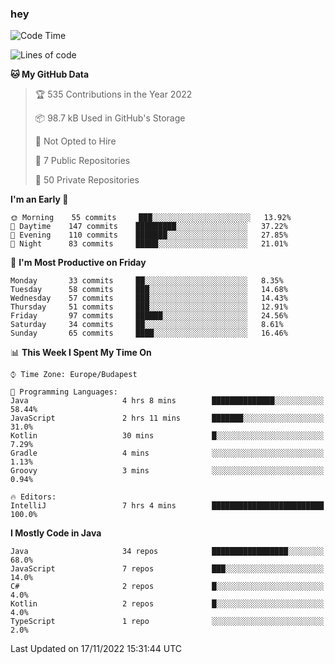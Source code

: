 ### hey

<!--START_SECTION:waka-->
![Code Time](http://img.shields.io/badge/Code%20Time-808%20hrs%2039%20mins-blue)

![Lines of code](https://img.shields.io/badge/From%20Hello%20World%20I%27ve%20Written-481%20Thousand%20lines%20of%20code-blue)

**🐱 My GitHub Data** 

> 🏆 535 Contributions in the Year 2022
 > 
> 📦 98.7 kB Used in GitHub's Storage 
 > 
> 🚫 Not Opted to Hire
 > 
> 📜 7 Public Repositories 
 > 
> 🔑 50 Private Repositories  
 > 
**I'm an Early 🐤** 

```text
🌞 Morning    55 commits     ███░░░░░░░░░░░░░░░░░░░░░░   13.92% 
🌆 Daytime    147 commits    █████████░░░░░░░░░░░░░░░░   37.22% 
🌃 Evening    110 commits    ███████░░░░░░░░░░░░░░░░░░   27.85% 
🌙 Night      83 commits     █████░░░░░░░░░░░░░░░░░░░░   21.01%

```
📅 **I'm Most Productive on Friday** 

```text
Monday       33 commits     ██░░░░░░░░░░░░░░░░░░░░░░░   8.35% 
Tuesday      58 commits     ███░░░░░░░░░░░░░░░░░░░░░░   14.68% 
Wednesday    57 commits     ███░░░░░░░░░░░░░░░░░░░░░░   14.43% 
Thursday     51 commits     ███░░░░░░░░░░░░░░░░░░░░░░   12.91% 
Friday       97 commits     ██████░░░░░░░░░░░░░░░░░░░   24.56% 
Saturday     34 commits     ██░░░░░░░░░░░░░░░░░░░░░░░   8.61% 
Sunday       65 commits     ████░░░░░░░░░░░░░░░░░░░░░   16.46%

```


📊 **This Week I Spent My Time On** 

```text
⌚︎ Time Zone: Europe/Budapest

💬 Programming Languages: 
Java                     4 hrs 8 mins        ██████████████░░░░░░░░░░░   58.44% 
JavaScript               2 hrs 11 mins       ███████░░░░░░░░░░░░░░░░░░   31.0% 
Kotlin                   30 mins             █░░░░░░░░░░░░░░░░░░░░░░░░   7.29% 
Gradle                   4 mins              ░░░░░░░░░░░░░░░░░░░░░░░░░   1.13% 
Groovy                   3 mins              ░░░░░░░░░░░░░░░░░░░░░░░░░   0.94%

🔥 Editors: 
IntelliJ                 7 hrs 4 mins        █████████████████████████   100.0%

```

**I Mostly Code in Java** 

```text
Java                     34 repos            █████████████████░░░░░░░░   68.0% 
JavaScript               7 repos             ███░░░░░░░░░░░░░░░░░░░░░░   14.0% 
C#                       2 repos             █░░░░░░░░░░░░░░░░░░░░░░░░   4.0% 
Kotlin                   2 repos             █░░░░░░░░░░░░░░░░░░░░░░░░   4.0% 
TypeScript               1 repo              ░░░░░░░░░░░░░░░░░░░░░░░░░   2.0%

```



 Last Updated on 17/11/2022 15:31:44 UTC
<!--END_SECTION:waka-->
